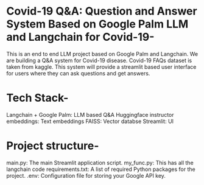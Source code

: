 # Covid-19 Q&A: Question and Answer System Based on Google Palm LLM and Langchain for Covid-19-
This is an end to end LLM project based on Google Palm and Langchain. We are building a Q&A system for Covid-19 disease. Covid-19 FAQs dataset is taken from kaggle. This system will provide a streamlit based user interface for users where they can ask questions and get answers.

# Tech Stack-
Langchain + Google Palm: LLM based Q&A
Huggingface instructor embeddings: Text embeddings
FAISS: Vector databse
Streamlit: UI

# Project structure-
main.py: The main Streamlit application script.
my_func.py: This has all the langchain code
requirements.txt: A list of required Python packages for the project.
.env: Configuration file for storing your Google API key.



